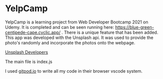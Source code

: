 # YelpCamp

YelpCamp is a learning project from Web Developer Bootcamp 2021 on Udemy. It is completed and can be seen running here: https://blue-green-centipede-cape.cyclic.app/
. There is a unique feature that has been added. This app was developed with the Unsplash api. It was used to provide the photo's randomly and incorporate the photos onto the webpage.

[Unsplash Developers](https://unsplash.com/developers)

The main file is index.js

I used [gitpod.io](http://www.gitpod.io) to write all my code in their browser vscode system.
